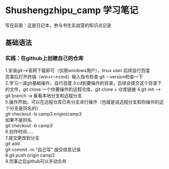 # Shushengzhipu_camp 学习笔记
写在前面：这是日记本，参与书生实战营的知识点记录  
## 基础语法  
### 实践：在github上创建自己的仓库  
1.安装git-->官网下载即可（仅限windows用户），linux user 后续自行百度  
完事后打开终端（win+r—>cmd）输入指令检查 git --version检查一下  
2.学习一波git基础操作，自行百度
3.cd到要操作的目录，后续会提交这个目录下的文件，git clone 一个你要操作的远程仓库，git clone + 仓库链接
4.git init --> git branch -a 看看本地分支和远程分支  
5.操作开始，可以在远程仓库已有分支进行操作（也就是说远程分支和你操作的这个分支是同名的）  
git checkout -b camp3 origin/camp3  
如果不是同名  
git checkout -b camp3  
6.创作时间.....  
7.提交更改到分支  
git add .  
git commit -m "自己写" 提交信息记录  
8.git push origin camp3  
9.完事之后github可以手动合并